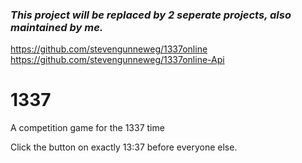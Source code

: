 ### *This project will be replaced by 2 seperate projects, also maintained by me.*
https://github.com/stevengunneweg/1337online
https://github.com/stevengunneweg/1337online-Api


1337
====

A competition game for the 1337 time


Click the button on exactly 13:37 before everyone else.

